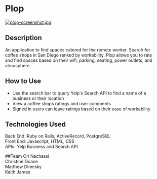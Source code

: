 # Plop

[![plop-screenshot.jpg](https://s24.postimg.org/3ki1ewn8l/plop_screenshot.jpg)](https://postimg.org/image/k89jhei01/)

## Description
An application to find spaces catered for the remote worker. Search for coffee shops in San Diego ranked by workability. Plop allows you to rate and find spaces based on their wifi, parking, seating, power outlets, and atmosphere.

## How to Use
+ Use the search bar to query Yelp's Search API to find a name of a business or their location
+ View a coffee shops ratings and user comments
+ Signed in users can leave ratings based on their ease of workability

## Technologies Used
Back End: Ruby on Rails, ActiveRecord, PostgreSQL  
Front End: Javascript, HTML, CSS  
APIs: Yelp Business and Search API

##Team
Ori Nachassi  
Christine Duane  
Matthew Dimesky  
Keith James   
